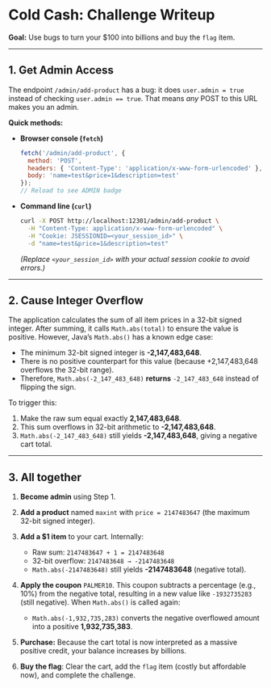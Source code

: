 # Cold Cash: Challenge Writeup

**Goal:** Use bugs to turn your \$100 into billions and buy the `flag` item.

---

## 1. Get Admin Access

The endpoint `/admin/add-product` has a bug: it does `user.admin = true` instead of checking `user.admin == true`. That means *any* POST to this URL makes you an admin.

**Quick methods:**

* **Browser console (`fetch`)**

  ```js
  fetch('/admin/add-product', {
    method: 'POST',
    headers: { 'Content-Type': 'application/x-www-form-urlencoded' },
    body: 'name=test&price=1&description=test'
  });
  // Reload to see ADMIN badge
  ```

* **Command line (`curl`)**

  ```bash
  curl -X POST http://localhost:12301/admin/add-product \
    -H "Content-Type: application/x-www-form-urlencoded" \
    -H "Cookie: JSESSIONID=<your_session_id>" \
    -d "name=test&price=1&description=test"
  ```

  *(Replace `<your_session_id>` with your actual session cookie to avoid errors.)*

---

## 2. Cause Integer Overflow

The application calculates the sum of all item prices in a 32-bit signed integer. After summing, it calls `Math.abs(total)` to ensure the value is positive. However, Java’s `Math.abs()` has a known edge case:

* The minimum 32-bit signed integer is **-2,147,483,648**.
* There is no positive counterpart for this value (because +2,147,483,648 overflows the 32-bit range).
* Therefore, `Math.abs(-2_147_483_648)` **returns** `-2_147_483_648` instead of flipping the sign.

To trigger this:

1. Make the raw sum equal exactly **2,147,483,648**.
2. This sum overflows in 32-bit arithmetic to **-2,147,483,648**.
3. `Math.abs(-2_147_483_648)` still yields **-2,147,483,648**, giving a negative cart total.

---

## 3. All together

1. **Become admin** using Step 1.
2. **Add a product** named `maxint` with `price = 2147483647` (the maximum 32-bit signed integer).
3. **Add a \$1 item** to your cart. Internally:

   * Raw sum: `2147483647 + 1 = 2147483648`
   * 32-bit overflow: `2147483648 → -2147483648`
   * `Math.abs(-2147483648)` still yields **-2147483648** (negative total).
4. **Apply the coupon** `PALMER10`. This coupon subtracts a percentage (e.g., 10%) from the negative total, resulting in a new value like `-1932735283` (still negative). When `Math.abs()` is called again:

   * `Math.abs(-1,932,735,283)` converts the negative overflowed amount into a positive **1,932,735,383**.
5. **Purchase:** Because the cart total is now interpreted as a massive positive credit, your balance increases by billions.
6. **Buy the flag**: Clear the cart, add the `flag` item (costly but affordable now), and complete the challenge.

